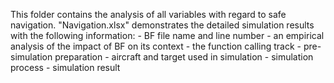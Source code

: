 This folder contains the analysis of all variables with regard to safe navigation.
"Navigation.xlsx" demonstrates the detailed simulation results with the following information:
	- BF file name and line number
	- an empirical analysis of the impact of BF on its context
	- the function calling track
	- pre-simulation preparation
	- aircraft and target used in simulation
	- simulation process
	- simulation result